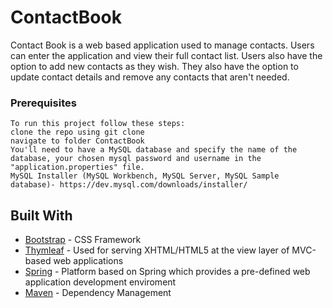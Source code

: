 # ContactBook
Contact Book is a web based application used to manage contacts. Users can enter the application and view their full contact list. Users also have the option to add new contacts as they wish. They also have the option to update contact details and remove any contacts that aren't needed. 

### Prerequisites

```
To run this project follow these steps:
clone the repo using git clone
navigate to folder ContactBook
You'll need to have a MySQL database and specify the name of the database, your chosen mysql password and username in the
"application.properties" file.
MySQL Installer (MySQL Workbench, MySQL Server, MySQL Sample database)- https://dev.mysql.com/downloads/installer/ 

```
## Built With
* [Bootstrap](https://getbootstrap.com/) - CSS Framework
* [Thymleaf](https://www.thymeleaf.org/) - Used for serving XHTML/HTML5 at the view layer of MVC-based web applications
* [Spring](https://spring.io/)  - Platform based on Spring which provides a pre-defined web application development enviroment
* [Maven](https://maven.apache.org/) - Dependency Management
